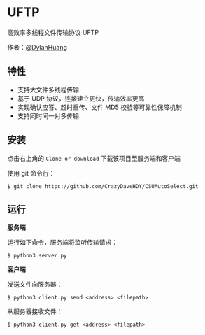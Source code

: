 # UFTP

高效率多线程文件传输协议 UFTP

作者：[@DylanHuang](https://github.com/CrazyDaveHDY)

## 特性
- 支持大文件多线程传输
- 基于 UDP 协议，连接建立更快，传输效率更高
- 实现确认应答、超时重传、文件 MD5 校验等可靠性保障机制
- 支持同时间一对多传输

## 安装
点击右上角的 `Clone or download` 下载该项目至服务端和客户端

使用 git 命令行：
```console
$ git clone https://github.com/CrazyDaveHDY/CSUAutoSelect.git
```

## 运行

**服务端**

运行如下命令，服务端将监听传输请求：
```console
$ python3 server.py
```

**客户端**

发送文件向服务器：
```console
$ python3 client.py send <address> <filepath>
```

从服务器接收文件：
```console
$ python3 client.py get <address> <filepath>
```